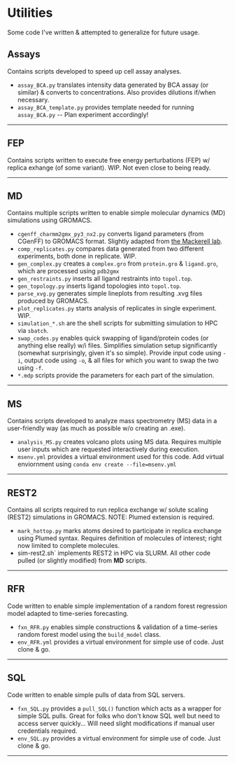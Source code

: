 # Utilities
Some code I've written & attempted to generalize for future usage. 

## Assays
Contains scripts developed to speed up cell assay analyses. 
- `assay_BCA.py` translates intensity data generated by BCA assay (or similar) & converts to concentrations. Also provides dilutions if/when necessary. 
- `assay_BCA_template.py` provides template needed for running `assay_BCA.py` -- Plan experiment accordingly! 

-----

## FEP
Contains scripts written to execute free energy perturbations (FEP) w/ replica exhange (of some variant). WIP. Not even close to being ready. 

-----

## MD
Contains multiple scripts written to enable simple molecular dynamics (MD) simulations using GROMACS. 
- `cgenff_charmm2gmx_py3_nx2.py` converts ligand parameters (from CGenFF) to GROMACS format. Slightly adapted from [the Mackerell lab](mackerell.umaryland.edu/download.php?filename=CHARMM_ff_params_files/cgenff_charmm2gmx.py).
- `comp_replicates.py` compares data generated from two different experiments, both done in replicate. WIP. 
- `gen_complex.py` creates a `complex.gro` from `protein.gro` & `ligand.gro`, which are processed using `pdb2gmx`
- `gen_restraints.py` inserts all ligand restraints into `topol.top`.
- `gen_topology.py` inserts ligand topologies into `topol.top`.
- `parse_xvg.py` generates simple lineplots from resulting .xvg files produced by GROMACS.
- `plot_replicates.py` starts analysis of replicates in single experiment. WIP. 
- `simulation_*.sh` are the shell scripts for submitting simulation to HPC via `sbatch`.
- `swap_codes.py` enables quick swapping of ligand/protein codes (or anything else really) w/i files. Simplifies simulation setup significantly (somewhat surprisingly, given it's so simple). Provide input code using `-i`, output code using `-o`, & all files for which you want to swap the two using `-f`. 
- `*.mdp` scripts provide the parameters for each part of the simulation. 

-----

## MS
Contains scripts developed to analyze mass spectrometry (MS) data in a user-friendly way (as much as possible w/o creating an .exe).
- `analysis_MS.py` creates volcano plots using MS data. Requires multiple user inputs which are requested interactively during execution. 
- `msenv.yml` provides a virtual environment used for this code. Add virtual enviornment using `conda env create --file=msenv.yml`

-----

## REST2
Contains all scripts required to run replica exchange w/ solute scaling (REST2) simulations in GROMACS. NOTE: Plumed extension is required. 
- `mark_hottop.py` marks atoms desired to participate in replica exchange using Plumed syntax. Requires definition of molecules of interest; right now limited to complete molecules. 
- sim-rest2.sh` implements REST2 in HPC via SLURM. 
All other code pulled (or slightly modified) from **MD** scripts. 

-----

## RFR
Code written to enable simple implementation of a random forest regression model adapted to time-series forecasting. 
- `fxn_RFR.py` enables simple constructions & validation of a time-series random forest model using the `build_model` class. 
- `env_RFR.yml` provides a virtual environment for simple use of code. Just clone & go. 

-----

## SQL
Code written to enable simple pulls of data from SQL servers. 
- `fxn_SQL.py` provides a `pull_SQL()` function which acts as a wrapper for simple SQL pulls. Great for folks who don't know SQL well but need to access server quickly... Will need slight modifications if manual user credentials required. 
- `env_SQL.py` provides a virtual environment for simple use of code. Just clone & go.

-----